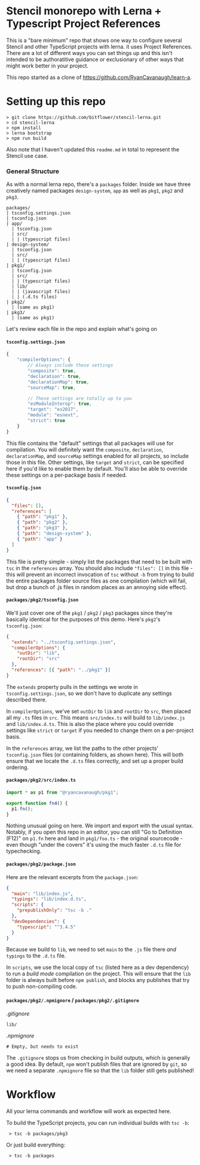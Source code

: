 # Stencil monorepo with Lerna + Typescript Project References

This is a "bare minimum" repo that shows one way to configure several Stencil and other TypeScript projects with lerna. it uses Project References. There are a lot of different ways you can set things up and this isn't intended to be authoratitive guidance or exclusionary of other ways that might work better in your project.

This repo started as a clone of https://github.com/RyanCavanaugh/learn-a.

# Setting up this repo

```
> git clone https://github.com/bitflower/stencil-lerna.git
> cd stencil-lerna
> npm install
> lerna bootstrap
> npm run build
```

Also note that I haven't updated this `readme.md` in total to represent the Stencil use case.

### General Structure

As with a normal lerna repo, there's a `packages` folder. Inside we have three creatively named packages `design-system`, `app` as well as `pkg1`, `pkg2` and `pkg3`.

```
packages/
| tsconfig.settings.json
| tsconfig.json
| app/
  | tsconfig.json
  | src/
  | | (typescript files)
| design-system/
  | tsconfig.json
  | src/
  | | (typescript files)
| pkg1/
  | tsconfig.json
  | src/
  | | (typescript files)
  | lib/
  | | (javascript files)
  | | (.d.ts files)
| pkg2/
  | (same as pkg1)
| pkg3/
  | (same as pkg1)
```

Let's review each file in the repo and explain what's going on

#### `tsconfig.settings.json`

```js
{
    "compilerOptions": {
        // Always include these settings
        "composite": true,
        "declaration": true,
        "declarationMap": true,
        "sourceMap": true,

        // These settings are totally up to you
        "esModuleInterop": true,
        "target": "es2017",
        "module": "esnext",
        "strict": true
    }
}
```

This file contains the "default" settings that all packages will use for compilation. You will definitely want the `composite`, `declaration`, `declarationMap`, and `sourceMap` settings enabled for all projects, so include those in this file. Other settings, like `target` and `strict`, can be specified here if you'd like to enable them by default. You'll also be able to override these settings on a per-package basis if needed.

#### `tsconfig.json`

```json
{
  "files": [],
  "references": [
    { "path": "pkg1" },
    { "path": "pkg2" },
    { "path": "pkg3" },
    { "path": "design-system" },
    { "path": "app" }
  ]
}
```

This file is pretty simple - simply list the packages that need to be built with `tsc` in the `references` array.
You should also include `"files": []` in this file - this will prevent an incorrect invocation of `tsc` without `-b` from trying to build the entire packages folder source files as one compilation (which will fail, but drop a bunch of .js files in random places as an annoying side effect).

#### `packages/pkg2/tsconfig.json`

We'll just cover one of the `pkg1` / `pkg2` / `pkg3` packages since they're basically identical for the purposes of this demo. Here's `pkg2`'s `tsconfig.json`:

```json
{
  "extends": "../tsconfig.settings.json",
  "compilerOptions": {
    "outDir": "lib",
    "rootDir": "src"
  },
  "references": [{ "path": "../pkg1" }]
}
```

The `extends` property pulls in the settings we wrote in `tsconfig.settings.json`, so we don't have to duplicate any settings described there.

In `compilerOptions`, we've set `outDir` to `lib` and `rootDir` to `src`, then placed all my `.ts` files in `src`. This means `src/index.ts` will build to `lib/index.js` and `lib/index.d.ts`. This is also the place where you could override settings like `strict` or `target` if you needed to change them on a per-project basis.

In the `references` array, we list the paths to the other projects' `tsconfig.json` files (or containing folders, as shown here). This will both ensure that we locate the `.d.ts` files correctly, and set up a proper build ordering.

#### `packages/pkg2/src/index.ts`

```ts
import * as p1 from "@ryancavanaugh/pkg1";

export function fn4() {
  p1.fn();
}
```

Nothing unusual going on here. We import and export with the usual syntax. Notably, if you open this repo in an editor, you can still "Go to Definition (F12)" on `p1.fn` here and land in `pkg1/foo.ts` - the original sourcecode - even though "under the covers" it's using the much faster `.d.ts` file for typechecking.

#### `packages/pkg2/package.json`

Here are the relevant excerpts from the `package.json`:

```json
{
  "main": "lib/index.js",
  "typings": "lib/index.d.ts",
  "scripts": {
    "prepublishOnly": "tsc -b ."
  },
  "devDependencies": {
    "typescript": "^3.4.5"
  }
}
```

Because we build to `lib`, we need to set `main` to the `.js` file there _and_ `typings` to the `.d.ts` file.

In `scripts`, we use the local copy of `tsc` (listed here as a dev dependency) to run a _build mode_ compilation on the project. This will ensure that the `lib` folder is always built before `npm publish`, and blocks any publishes that try to push non-compiling code.

#### `packages/pkg2/.npmignore` / `packages/pkg2/.gitignore`

_.gitignore_

```
lib/
```

_.npmignore_

```
# Empty, but needs to exist
```

The `.gitignore` stops us from checking in build outputs, which is generally a good idea. By default, `npm` won't publish files that are ignored by `git`, so we need a separate `.npmignore` file so that the `lib` folder still gets published!

# Workflow

All your lerna commands and workflow will work as expected here.

To build the TypeScript projects, you can run individual builds with `tsc -b`:

```
 > tsc -b packages/pkg3
```

Or just build everything:

```
 > tsc -b packages
```
